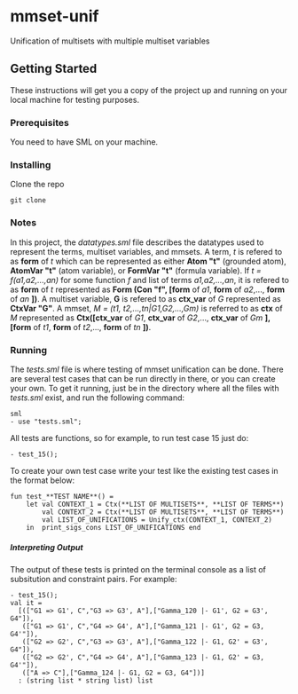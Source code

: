 # mmset-unif
Unification of multisets with multiple multiset variables

## Getting Started
These instructions will get you a copy of the project up and running on your local machine for testing purposes.

### Prerequisites
You need to have SML on your machine.

### Installing

Clone the repo

```
git clone 
```

### Notes
In this project, the *datatypes.sml* file  describes the datatypes used to represent the terms, multiset variables, and mmsets. 
A term, *t* is refered to as **form** of *t* which can be represented as either **Atom "t"** (grounded atom), **AtomVar "t"** (atom variable), or **FormVar "t"** (formula variable). If *t = f(a1,a2,...,an)* for some function *f* and list of terms *a1,a2,...,an*, it is refered to as **form** of *t* represented as **Form (Con "f", [form** of *a1*, **form** of *a2*,..., **form** of *an* **])**.
A multiset variable, **G** is refered to as **ctx_var** of *G* represented as **CtxVar "G"**.
A mmset, *M = (t1, t2,...,tn|G1,G2,...,Gm)* is referred to as **ctx** of *M* represented as **Ctx([ctx_var** of *G1*, **ctx_var** of *G2*,..., **ctx_var** of *Gm* **], [form** of *t1*, **form** of *t2*,..., **form** of *tn* **])**.

### Running
The *tests.sml* file is where testing of mmset unification can be done. There are several test cases that can be run directly in there, or you can create your own. To get it running, just be in the directory where all the files with *tests.sml* exist, and run the following command:
```
sml
- use "tests.sml";
```
All tests are functions, so for example, to run test case 15 just do:
```
- test_15();
```

To create your own test case write your test like the existing test cases in the format below:
```
fun test_**TEST NAME**() = 
    let val CONTEXT_1 = Ctx(**LIST OF MULTISETS**, **LIST OF TERMS**)
        val CONTEXT_2 = Ctx(**LIST OF MULTISETS**, **LIST OF TERMS**)
        val LIST_OF_UNIFICATIONS = Unify_ctx(CONTEXT_1, CONTEXT_2)
    in  print_sigs_cons LIST_OF_UNIFICATIONS end
```
##### Interpreting Output
The output of these tests is printed on the terminal console as a list of subsitution and constraint pairs.
For example:
```
- test_15();
val it =
  [(["G1 => G1', C","G3 => G3', A"],["Gamma_120 |- G1', G2 = G3', G4"]),
   (["G1 => G1', C","G4 => G4', A"],["Gamma_121 |- G1', G2 = G3, G4'"]),
   (["G2 => G2', C","G3 => G3', A"],["Gamma_122 |- G1, G2' = G3', G4"]),
   (["G2 => G2', C","G4 => G4', A"],["Gamma_123 |- G1, G2' = G3, G4'"]),
   (["A => C"],["Gamma_124 |- G1, G2 = G3, G4"])]
  : (string list * string list) list
```
